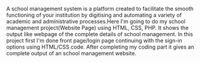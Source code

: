 A school management system is a platform created to facilitate the smooth functioning of your institution by digitising and automating a variety of academic and administrative processes.Here I'm going to do my school management project(Website Page) using HTML, CSS, PHP. It shows the output like webpage of the complete details of school management. In this project first I'm done front page/login page continuing with the sign-in options using HTML/CSS code. After completing my coding part it gives an complete output of an school management website.
